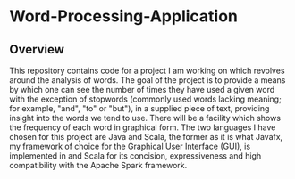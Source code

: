 # Word-Processing-Application

## Overview
This repository contains code for a project I am working on which revolves around the analysis of words. The goal of the project is to provide a means by which one can see the number of times they have used a given word with the exception of stopwords (commonly used words lacking meaning; for example, "and", "to" or "but"), in a supplied piece of text, providing insight into the words we tend to use. There will be a facility which shows the frequency of each word in graphical form. The two languages I have chosen for this project are Java and Scala, the former as it is what Javafx, my framework of choice for the Graphical User Interface (GUI), is implemented in and Scala for its concision, expressiveness and high compatibility with the Apache Spark framework.
